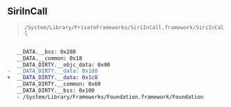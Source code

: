 ## SiriInCall

> `/System/Library/PrivateFrameworks/SiriInCall.framework/SiriInCall`

```diff

   __DATA.__bss: 0x280
   __DATA.__common: 0x18
   __DATA_DIRTY.__objc_data: 0x90
-  __DATA_DIRTY.__data: 0x1d8
+  __DATA_DIRTY.__data: 0x1c8
   __DATA_DIRTY.__common: 0x60
   __DATA_DIRTY.__bss: 0x100
   - /System/Library/Frameworks/Foundation.framework/Foundation

```

